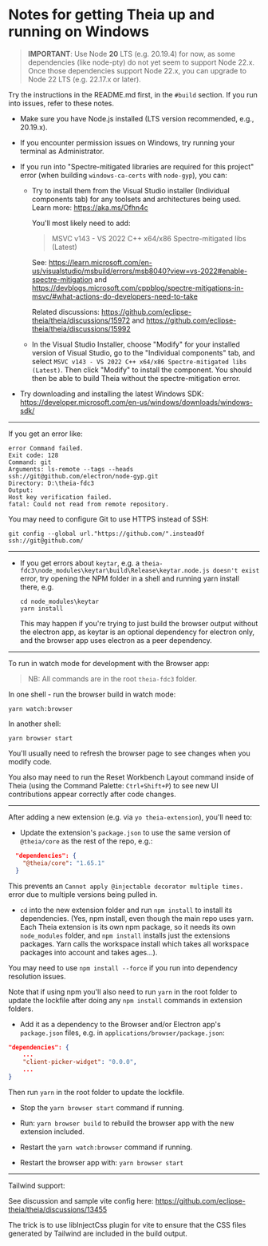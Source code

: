 # Notes for getting Theia up and running on Windows

> **IMPORTANT**: Use Node **20** LTS (e.g. 20.19.4) for now, as some dependencies (like node-pty) do not yet seem to support Node 22.x. Once those dependencies support Node 22.x, you can upgrade to Node 22 LTS (e.g. 22.17.x or later).

Try the instructions in the README.md first, in the `#build` section. If you run into issues, refer to these notes.

- Make sure you have Node.js installed (LTS version recommended, e.g., 20.19.x).

- If you encounter permission issues on Windows, try running your terminal as Administrator.

- If you run into "Spectre-mitigated libraries are required for this project" error (when building `windows-ca-certs` with `node-gyp`), you can:

  - Try to install them from the Visual Studio installer (Individual components tab) for any toolsets and architectures being used. Learn more: https://aka.ms/Ofhn4c

    You'll most likely need to add:

    > MSVC v143 - VS 2022 C++ x64/x86 Spectre-mitigated libs (Latest)

    See: https://learn.microsoft.com/en-us/visualstudio/msbuild/errors/msb8040?view=vs-2022#enable-spectre-mitigation and https://devblogs.microsoft.com/cppblog/spectre-mitigations-in-msvc/#what-actions-do-developers-need-to-take

    Related discussions: https://github.com/eclipse-theia/theia/discussions/15972 and https://github.com/eclipse-theia/theia/discussions/15992

  - In the Visual Studio Installer, choose "Modify" for your installed version of Visual Studio, go to the "Individual components" tab, and select `MSVC v143 - VS 2022 C++ x64/x86 Spectre-mitigated libs (Latest)`. Then click "Modify" to install the component. You should then be able to build Theia without the spectre-mitigation error.

- Try downloading and installing the latest Windows SDK: https://developer.microsoft.com/en-us/windows/downloads/windows-sdk/

---

If you get an error like:

```
error Command failed.
Exit code: 128
Command: git
Arguments: ls-remote --tags --heads ssh://git@github.com/electron/node-gyp.git
Directory: D:\theia-fdc3
Output:
Host key verification failed.
fatal: Could not read from remote repository.
```

You may need to configure Git to use HTTPS instead of SSH:

```
git config --global url."https://github.com/".insteadOf ssh://git@github.com/
```

---

- If you get errors about `keytar`, e.g. a `theia-fdc3\node_modules\keytar\build\Release\keytar.node.js doesn't exist` error, try opening the NPM folder in a shell and running yarn install there, e.g.
  ```
  cd node_modules\keytar
  yarn install
  ```
  This may happen if you're trying to just build the browser output without the electron app, as keytar is an optional dependency for electron only, and the browser app uses electron as a peer dependency.

---

To run in watch mode for development with the Browser app:

> NB: All commands are in the root `theia-fdc3` folder.

In one shell - run the browser build in watch mode:

```
yarn watch:browser
```

In another shell:

```
yarn browser start
```

You'll usually need to refresh the browser page to see changes when you modify code.

You also may need to run the Reset Workbench Layout command inside of Theia (using the Command Palette: `Ctrl+Shift+P`) to see new UI contributions appear correctly after code changes.

---

After adding a new extension (e.g. via `yo theia-extension`), you'll need to:

- Update the extension's `package.json` to use the same version of `@theia/core` as the rest of the repo, e.g.:

```json
  "dependencies": {
    "@theia/core": "1.65.1"
  }
```

This prevents an `Cannot apply @injectable decorator multiple times.` error due to multiple versions being pulled in.

- `cd` into the new extension folder and run `npm install` to install its dependencies. (Yes, npm install, even though the main repo uses yarn. Each Theia extension is its own npm package, so it needs its own `node_modules` folder, and `npm install` installs just the extensions packages. Yarn calls the workspace install which takes all workspace packages into account and takes ages...).

You may need to use `npm install --force` if you run into dependency resolution issues.

Note that if using npm you'll also need to run `yarn` in the root folder to update the lockfile after doing any `npm install` commands in extension folders.

- Add it as a dependency to the Browser and/or Electron app's `package.json` files, e.g. in `applications/browser/package.json`:

```json
"dependencies": {
    ...
    "client-picker-widget": "0.0.0",
    ...
}
```

Then run `yarn` in the root folder to update the lockfile.

- Stop the `yarn browser start` command if running.

- Run: `yarn browser build` to rebuild the browser app with the new extension included.

- Restart the `yarn watch:browser` command if running.

- Restart the browser app with: `yarn browser start`

---

Tailwind support:

See discussion and sample vite config here: https://github.com/eclipse-theia/theia/discussions/13455

The trick is to use libInjectCss plugin for vite to ensure that the CSS files generated by Tailwind are included in the build output.

